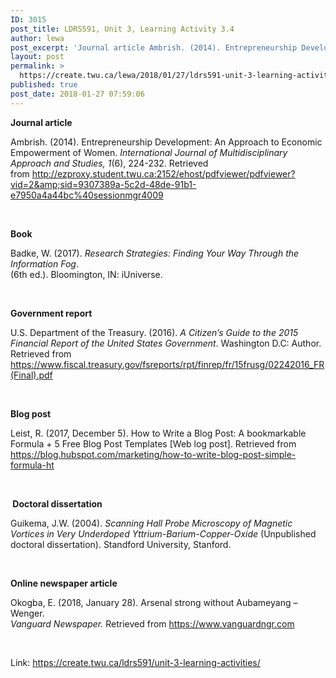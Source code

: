 ```yaml
---
ID: 3015
post_title: LDRS591, Unit 3, Learning Activity 3.4
author: lewa
post_excerpt: 'Journal article Ambrish. (2014). Entrepreneurship Development: An Approach to Economic Empowerment of Women. International Journal of Multidisciplinary Approach and Studies, 1(6), 224-232. Retrieved from&nbsp;http://ezproxy.student.twu.ca:2152/ehost/pdfviewer/pdfviewer?vid=2&amp;sid=9307389a-5c2d-48de-91b1-e7950a4a44bc%40sessionmgr4009 &nbsp; Book Badke, W. (2017). Research Strategies: Finding Your Way Through the Information Fog. (6th ed.). Bloomington, IN: iUniverse. &nbsp; Government report U.S. Department of the Treasury. (2016). A Citizen&rsquo;s Guide [&hellip;]'
layout: post
permalink: >
  https://create.twu.ca/lewa/2018/01/27/ldrs591-unit-3-learning-activity-3-4/
published: true
post_date: 2018-01-27 07:59:06
---
```

<strong>Journal article</strong>

Ambrish. (2014). Entrepreneurship Development: An Approach to Economic Empowerment of Women.<em> International Journal of Multidisciplinary Approach and Studies, 1</em>(6), 224-232. Retrieved from http://ezproxy.student.twu.ca:2152/ehost/pdfviewer/pdfviewer?vid=2&amp;sid=9307389a-5c2d-48de-91b1-e7950a4a44bc%40sessionmgr4009

<strong> </strong>

<strong>Book</strong>

Badke, W. (2017). <em>Research Strategies: Finding Your Way Through the Information Fog</em>.<br />
(6th ed.). Bloomington, IN: iUniverse.

<strong> </strong>

<strong>Government report</strong>

U.S. Department of the Treasury. (2016). <em>A Citizen’s Guide to the 2015 Financial Report of the United States Government</em>. Washington D.C: Author. Retrieved from https://www.fiscal.treasury.gov/fsreports/rpt/finrep/fr/15frusg/02242016_FR(Final).pdf

<strong> </strong>

<strong>Blog post</strong>

Leist, R. (2017, December 5). How to Write a Blog Post: A bookmarkable Formula + 5 Free Blog Post Templates [Web log post]. Retrieved from https://blog.hubspot.com/marketing/how-to-write-blog-post-simple-formula-ht

<strong> </strong>

<strong> </strong><strong>Doctoral dissertation</strong>

Guikema, J.W. (2004). <em>Scanning Hall Probe Microscopy of Magnetic Vortices in Very Underdoped Yttrium-Barium-Copper-Oxide</em> (Unpublished doctoral dissertation). Standford University, Stanford.

<strong> </strong>

<strong>Online newspaper article</strong>

Okogba, E. (2018, January 28). Arsenal strong without Aubameyang – Wenger.<br />
<em>Vanguard Newspaper.</em> Retrieved from https://www.vanguardngr.com

&nbsp;

Link: https://create.twu.ca/ldrs591/unit-3-learning-activities/